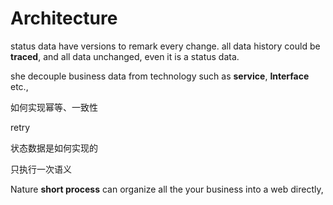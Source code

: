# Architecture

status data have versions to remark every change. all data history could be __traced__, and all data unchanged, even it is a status data.

she decouple business data from technology such as __service__, __Interface__ etc.,

如何实现幂等、一致性

retry

状态数据是如何实现的



只执行一次语义

Nature __short process__ can organize all the your business into a web directly,


